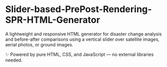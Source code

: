 # Slider-based-PrePost-Rendering-SPR-HTML-Generator

A lightweight and responsive HTML generator for disaster change analysis and before-after comparisons using a vertical slider over satellite images, aerial photos, or ground images.

✨ Powered by pure HTML, CSS, and JavaScript — no external libraries needed.
